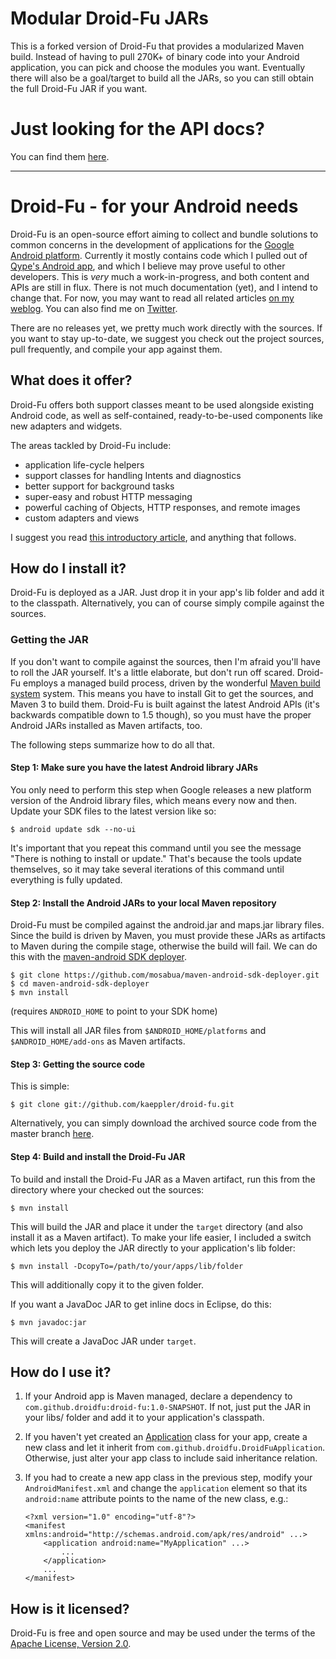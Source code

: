 # Modular Droid-Fu JARs

This is a forked version of Droid-Fu that provides a modularized Maven build.  Instead of having to pull 270K+ of binary
code into your Android application, you can pick and choose the modules you want.  Eventually there will also
be a goal/target to build all the JARs, so you can still obtain the full Droid-Fu JAR if you want.

# Just looking for the API docs?

You can find them [here](http://kaeppler.github.com/droid-fu).

---

# Droid-Fu - for your Android needs

Droid-Fu is an open-source effort aiming to collect and bundle solutions to common concerns in the development of applications for the [Google Android platform](http://developer.android.com/index.html). Currently it mostly contains code which I pulled out of [Qype's Android app](http://www.qype.co.uk/go-mobile), and which I believe may prove useful to other developers. This is _very_ much a work-in-progress, and both content and APIs are still in flux. There is not much documentation (yet), and I intend to change that. For now, you may want to read all related articles [on my weblog](http://en.wordpress.com/tag/droid-fu/). You can also find me on [Twitter](http://twitter.com/twoofour).

There are no releases yet, we pretty much work directly with the sources. If you want to stay up-to-date, we suggest you check out the project sources, pull frequently, and compile your app against them.

## What does it offer?

Droid-Fu offers both support classes meant to be used alongside existing Android code, as well as self-contained, ready-to-be-used components like new adapters and widgets.

The areas tackled by Droid-Fu include:

  * application life-cycle helpers
  * support classes for handling Intents and diagnostics
  * better support for background tasks
  * super-easy and robust HTTP messaging
  * powerful caching of Objects, HTTP responses, and remote images
  * custom adapters and views

I suggest you read [this introductory article](http://brainflush.wordpress.com/2009/11/16/introducing-droid-fu-for-android-betteractivity-betterservice-and-betterasynctask/), and anything that follows.

## How do I install it?

Droid-Fu is deployed as a JAR. Just drop it in your app's lib folder and add it to the classpath. Alternatively, you can of course simply compile against the sources.

### Getting the JAR

If you don't want to compile against the sources, then I'm afraid you'll have to roll the JAR yourself. It's a little elaborate, but don't run off scared.
Droid-Fu employs a managed build process, driven by the wonderful [Maven build system](http://maven.apache.org) system.
This means you have to install Git to get the sources, and Maven 3 to build them.
Droid-Fu is built against the latest Android APIs (it's backwards compatible down to 1.5 though), so you must have the proper Android JARs installed as Maven artifacts, too.

The following steps summarize how to do all that.

#### Step 1: Make sure you have the latest Android library JARs

You only need to perform this step when Google releases a new platform version of the Android library files, which means every now and then.
Update your SDK files to the latest version like so:

    $ android update sdk --no-ui
    
It's important that you repeat this command until you see the message "There is nothing to install or update." That's because the tools update themselves,
so it may take several iterations of this command until everything is fully updated.

#### Step 2: Install the Android JARs to your local Maven repository

Droid-Fu must be compiled against the android.jar and maps.jar library files. Since the build is driven by Maven, you must provide these JARs as artifacts to Maven during the compile stage, otherwise the build will fail.
We can do this with the [maven-android SDK deployer](http://github.com/mosabua/maven-android-sdk-deployer).

    $ git clone https://github.com/mosabua/maven-android-sdk-deployer.git
    $ cd maven-android-sdk-deployer
    $ mvn install

(requires `ANDROID_HOME` to point to your SDK home)

This will install all JAR files from `$ANDROID_HOME/platforms` and `$ANDROID_HOME/add-ons` as Maven artifacts.

#### Step 3: Getting the source code

This is simple:

    $ git clone git://github.com/kaeppler/droid-fu.git

Alternatively, you can simply download the archived source code from the master branch [here](http://github.com/kaeppler/droid-fu/archives/master).

#### Step 4: Build and install the Droid-Fu JAR

To build and install the Droid-Fu JAR as a Maven artifact, run this from the directory where your checked out the sources:

    $ mvn install

This will build the JAR and place it under the `target` directory (and also install it as a Maven artifact).
To make your life easier, I included a switch which lets you deploy the JAR directly to your application's lib folder:

    $ mvn install -DcopyTo=/path/to/your/apps/lib/folder

This will additionally copy it to the given folder.

If you want a JavaDoc JAR to get inline docs in Eclipse, do this:

    $ mvn javadoc:jar

This will create a JavaDoc JAR under `target`.

## How do I use it?

1.  If your Android app is Maven managed, declare a dependency to `com.github.droidfu:droid-fu:1.0-SNAPSHOT`. If not, just put the JAR in your libs/ folder and add it to your application's classpath.

1.  If you haven't yet created an [Application](file:///home/matthias/devel/frameworks/android-sdk/docs/reference/android/app/Application.html) class for your app, create a new class and let it inherit from `com.github.droidfu.DroidFuApplication`. Otherwise, just alter your app class to include said inheritance relation.

1.  If you had to create a new app class in the previous step, modify your `AndroidManifest.xml` and change the `application` element so that its `android:name` attribute points to the name of the new class, e.g.:

        <?xml version="1.0" encoding="utf-8"?>
        <manifest xmlns:android="http://schemas.android.com/apk/res/android" ...>
            <application android:name="MyApplication" ...>
                ...
            </application>
            ...
        </manifest>

## How is it licensed?

Droid-Fu is free and open source and may be used under the terms of the [Apache License, Version 2.0](http://www.apache.org/licenses/LICENSE-2.0).


